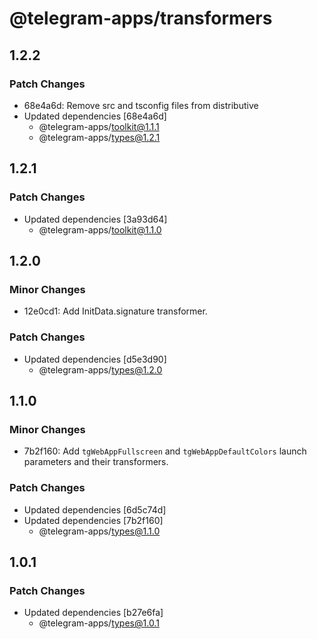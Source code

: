 # @telegram-apps/transformers

## 1.2.2

### Patch Changes

- 68e4a6d: Remove src and tsconfig files from distributive
- Updated dependencies [68e4a6d]
  - @telegram-apps/toolkit@1.1.1
  - @telegram-apps/types@1.2.1

## 1.2.1

### Patch Changes

- Updated dependencies [3a93d64]
  - @telegram-apps/toolkit@1.1.0

## 1.2.0

### Minor Changes

- 12e0cd1: Add InitData.signature transformer.

### Patch Changes

- Updated dependencies [d5e3d90]
  - @telegram-apps/types@1.2.0

## 1.1.0

### Minor Changes

- 7b2f160: Add `tgWebAppFullscreen` and `tgWebAppDefaultColors` launch parameters and their transformers.

### Patch Changes

- Updated dependencies [6d5c74d]
- Updated dependencies [7b2f160]
  - @telegram-apps/types@1.1.0

## 1.0.1

### Patch Changes

- Updated dependencies [b27e6fa]
  - @telegram-apps/types@1.0.1
